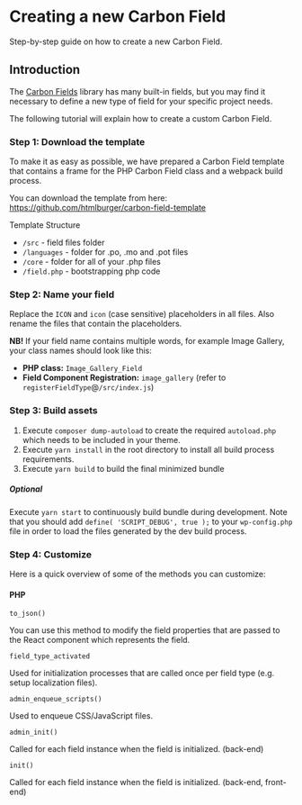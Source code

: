 # Creating a new Carbon Field

Step-by-step guide on how to create a new Carbon Field.

## Introduction

The [Carbon Fields](https://github.com/htmlburger/carbon-fields) library has many built-in fields, but you may find it necessary to define a new type of field for your specific project needs.

The following tutorial will explain how to create a custom Carbon Field.

### Step 1: Download the template

To make it as easy as possible, we have prepared a Carbon Field template that contains a frame for the PHP Carbon Field class and a webpack build process.

You can download the template from here: https://github.com/htmlburger/carbon-field-template

Template Structure

-   `/src` - field files folder
-   `/languages` - folder for .po, .mo and .pot files
-   `/core` - folder for all of your .php files
-   `/field.php` - bootstrapping php code

### Step 2: Name your field

Replace the `ICON` and `icon` (case sensitive) placeholders in all files. Also rename the files that contain the placeholders.

**NB!** If your field name contains multiple words, for example Image Gallery, your class names should look like this:

-   **PHP class:** `Image_Gallery_Field`
-   **Field Component Registration:** `image_gallery` (refer to `registerFieldType`@`/src/index.js`)

### Step 3: Build assets

1. Execute `composer dump-autoload` to create the required `autoload.php` which needs to be included in your theme.
1. Execute `yarn install` in the root directory to install all build process requirements.
1. Execute `yarn build` to build the final minimized bundle

##### Optional

Execute `yarn start` to continuously build bundle during development. Note that you should add `define( 'SCRIPT_DEBUG', true );` to your `wp-config.php` file in order to load the files generated by the dev build process.

### Step 4: Customize

Here is a quick overview of some of the methods you can customize:

#### PHP

`to_json()`

You can use this method to modify the field properties that are passed to the React component which represents the field.

`field_type_activated`

Used for initialization processes that are called once per field type (e.g. setup localization files).

`admin_enqueue_scripts()`

Used to enqueue CSS/JavaScript files.

`admin_init()`

Called for each field instance when the field is initialized. (back-end)

`init()`

Called for each field instance when the field is initialized. (back-end, front-end)
